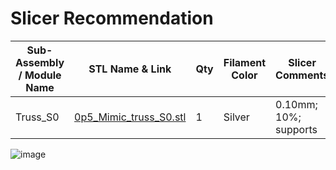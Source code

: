# Slicer Recommendation 

|  **Sub-Assembly / Module Name** | **STL Name & Link** | **Qty** | **Filament Color** | **Slicer Comments** | **Approx Print Time [h:mm]** | **Approx Filament Used [g]** | **Approx Filament Used [m]** |
| ---- | --- | --- | --- | --- | --- | --- | --- |
| Truss_S0| [0p5_Mimic_truss_S0.stl](https://github.com/ISS-Mimic/Mimic/blob/main/EXTRAs/Mini/3D_Printing/Truss_S0/0p5_Mimic_truss_S0.stl) |1| Silver| 0.10mm; 10%; supports| 4h 8m| 18.93| 6.35| 
![image](https://github.com/ISS-Mimic/Mimic/assets/58833710/20bea333-4ff9-4f53-9f0e-1d6f85306b31)
